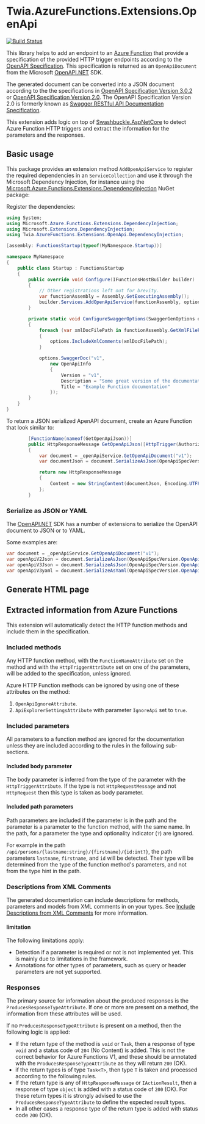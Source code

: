 ﻿# Twia.AzureFunctions.Extensions.OpenApi

[![Build Status](https://dev.azure.com/twia/Twia.AzureFunctions.Extensions.OpenApi/_apis/build/status/dtewinkel.Twia.AzureFunctions.Extensions.OpenApi?branchName=master)](https://dev.azure.com/twia/Twia.AzureFunctions.Extensions.OpenApi/_build/latest?definitionId=14&branchName=master)

This library helps to add an endpoint to an [Azure Function](https://azure.microsoft.com/services/functions/) that provide a specification of the provided HTTP trigger endpoints according to the [OpenAPI Specification](https://swagger.io/specification/). This specification is returned as an `OpenApiDocument` from the Microsoft [OpenAPI.NET](https://github.com/Microsoft/OpenAPI.NET) SDK.

The generated document can be converted into a JSON document according to the the specifications in [OpenAPI Specification Version 3.0.2](https://swagger.io/specification/) or [OpenAPI Specification Version 2.0](https://swagger.io/specification/v2/). The OpenAPI Specification Version 2.0 is formerly known as [Swagger RESTful API Documentation Specification](https://swagger.io/specification/v2/).

This extension adds logic on top of [Swashbuckle.AspNetCore](https://github.com/domaindrivendev/Swashbuckle.AspNetCore) to detect Azure Function HTTP triggers and extract the information for the parameters and the responses.

## Basic usage

This package provides an extension method `AddOpenApiService` to register the required dependencies in an `ServiceCollection` and use it through the Microsoft Dependency Injection, for instance using the [Microsoft.Azure.Functions.Extensions.DependencyInjection](https://docs.microsoft.com/bs-cyrl-ba/azure/azure-functions/functions-dotnet-dependency-injection) NuGet package:

Register the dependencies:

```csharp
using System;
using Microsoft.Azure.Functions.Extensions.DependencyInjection;
using Microsoft.Extensions.DependencyInjection;
using Twia.AzureFunctions.Extensions.OpenApi.DependencyInjection;

[assembly: FunctionsStartup(typeof(MyNamespace.Startup))]

namespace MyNamespace
{
    public class Startup : FunctionsStartup
    {
        public override void Configure(IFunctionsHostBuilder builder)
        {
            // Other registrations left out for brevity.
            var functionAssembly = Assembly.GetExecutingAssembly();
            builder.Services.AddOpenApiService(functionAssembly, options => ConfigureSwaggerOptions(options, functionAssembly));
        }

        private static void ConfigureSwaggerOptions(SwaggerGenOptions options, Assembly functionAssembly)
        {
            foreach (var xmlDocFilePath in functionAssembly.GetXmlFilePaths())
            {
                options.IncludeXmlComments(xmlDocFilePath);
            }

            options.SwaggerDoc("v1",
                new OpenApiInfo
                {
                    Version = "v1",
                    Description = "Some great version of the documentation",
                    Title = "Example Function documentation"
                });
        }
    }
}

```

To return a JSON serialized ApenAPI document, create an Azure Function that look similar to:

```csharp
        [FunctionName(nameof(GetOpenApiJson))]
        public HttpResponseMessage GetOpenApiJson([HttpTrigger(AuthorizationLevel.Anonymous, "get", Route = "openapi/json")] HttpRequestMessage req)
        {
            var document = _openApiService.GetOpenApiDocument("v1");
            var documentJson = document.SerializeAsJson(OpenApiSpecVersion.OpenApi3_0);

            return new HttpResponseMessage
            {
                Content = new StringContent(documentJson, Encoding.UTF8, "application/json")
            };
        }
```


### Serialize as JSON or YAML

The [OpenAPI.NET](https://github.com/Microsoft/OpenAPI.NET) SDK has a number of extensions to serialize the OpenAPI document to JSON or to YAML.

Some examples are:

```csharp
var document = _openApiService.GetOpenApiDocument("v1");
var openApiV2Json = document.SerializeAsJson(OpenApiSpecVersion.OpenApi2_0);
var openApiV3Json = document.SerializeAsJson(OpenApiSpecVersion.OpenApi3_0);
var openApiV3yaml = document.SerializeAsYaml(OpenApiSpecVersion.OpenApi3_0);
```

## Generate HTML page

 

## Extracted information from Azure Functions

This extension will automatically detect the HTTP function methods and include them in the specification.

### Included methods

Any HTTP function method, with the `FunctionNameAttribute` set on the method and with the `HttpTriggerAttribute` set on one of the parameters, will be added to the specification, unless ignored.

Azure HTTP Function methods can be ignored by using one of these attributes on the method:

1. `OpenApiIgnoreAttribute`.
1. `ApiExplorerSettingsAttribute` with parameter `IgnoreApi` set to `true`.

### Included parameters

All parameters to a function method are ignored for the documentation unless they are included according to the rules in the following sub-sections.

#### Included body parameter

The body parameter is inferred from the type of the parameter with the `HttpTriggerAttribute`. If the type is not `HttpRequestMessage` and not `HttpRequest` then this type is taken as body parameter.

#### Included path parameters

Path parameters are included if the parameter is in the path and the parameter is a parameter to the function method, with the same name. In the path, for a parameter the type and optionality indicator (`?`) are ignored. 

For example in the path `/api/persons/{lastname:string}/{firstname}/{id:int?}`, the path parameters `lastname`, `firstname`, and `id` will be detected. Their type will be determined from the type of the function method's parameters, and not from the type hint in the path.

### Descriptions from XML Comments

The generated documentation can include descriptions for methods, parameters and models from XML comments in on your types. See [Include Descriptions from XML Comments](https://github.com/domaindrivendev/Swashbuckle.AspNetCore#include-descriptions-from-xml-comments) for more information.

#### limitation

The following limitations apply:

- Detection if a parameter is required or not is not implemented yet. This is mainly due to limitations in the framework.
- Annotations for other types of parameters, such as query or header parameters are not yet supported.

### Responses

The primary source for information about the produced responses is the `ProducesResponseTypeAttribute`. If one or more are present on a method, the information from these attributes will be used.

If no `ProducesResponseTypeAttribute` is present on a method, then the following logic is applied:

- If the return type of the method is `void` or `Task`, then a response of type `void` and a status code of `204` (No Content) is added. 
  This is not the correct behavior for Azure Functions V1, and these should be annotated with the `ProducesResponseTypeAttribute` as they will return `200` (OK).
- if the return types is of type `Task<T>`, then type `T` is taken and processed according to the following rules.
- If the return type is any of `HttpResponseMessage` or `IActionResult`, then a response of type `object` is added with a status code of `200` (OK). 
  For these return types it is strongly advised to use the `ProducesResponseTypeAttribute` to define the expected result types.
- In all other cases a response type of the return type is added with status code `200` (OK).
